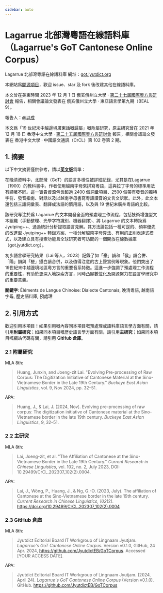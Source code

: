 ```yaml
---
sidebar: auto
---
```


# Lagarrue 北部灣粵語在線語料庫（Lagarrue's GoT Cantonese Online Corpus）

Lagarrue 北部灣粵語在線語料庫 網址：[got.jyutdict.org](https://got.jyutdict.org/)

本網站爲[開源項目](https://github.com/JyutdictEB/GoTCorpus)，歡迎 issue、star 及 fork 後改建其他在線語料庫。

本文曾在美東時間 2023 年 12 月 1 日 俄亥俄州立大學 · [第二十七屆國際粵方言研討會](https://u.osu.edu/yue2023/) 報告，相關會議論文發表在 俄亥俄州立大學 · 東亞語言學第九期（BEAL 9）。

報告人：[@以成](https://www.zhihu.com/people/huang-jun-xin-74)

本文爲「19 世紀末中越邊境廣東話嘅歸屬」嘅附屬研究，原主研究曾在 2021 年 12 月 18 日 香港中文大學 · [第二十五屆國際粵方言研討會](https://www.cuhk.edu.hk/ics/clrc/yue25/index.html) 報告，相關會議論文發表在 香港中文大學 · 中國語文通訊（CrCL）第 102 卷第 2 期。

## 1. 摘要

以下中文摘要僅供參考，請以[**英文版**](/en/got/)爲準：

在晚清資料中，北部灣（GoT）的語言多樣性被詳細記錄，尤其是在Lagarrue（1900）的教科書中。作者使用越南字母來拼寫粵語，這與拉丁字母的標準用法有顯著不同。這一寶貴資源包含超過 2400 個詞彙項目、2500 個帶有發音的獨特字符、發音指南、對話以及以越南字母書寫粵語讀音的文言文訴狀。此外，此文本還包括三語詞彙表、翻譯成法語的慣用語，以及與 19 世紀末廣州粵語的比較。

該研究專注於爲 Lagarrue 的文本開發全面的預處理工作流程，包括技術增強型文本組織（手動整理、光學字符識別、機器翻譯）、將 Lagarrue 的文本轉換爲 Jyutping++、通過統計分析提取語言見解。其方法論包括一種可逆的、頻率優先的改進型 Jyutping++ 轉錄方案、一種分解越南字母算法、有用的正則表達式模式，以及建立具有搜索功能且全球研究者可訪問的一個開放在線數據庫（got.jyutdict.org）。

初步語言學研究結果（Lai 等人，2023）記錄了如「豪」韻和「侯」韻合併、「陽」韻與「梗」攝白讀合併，以及值得注意的古上聲實例等現象。他們突出了19世紀末中越邊境地區粵方言的重要音系特徵。這進一步強調了預處理工作流程的重要性，有助於更深入地探索方言，同時凸顯數位化及開源努力在語言學研究中的重要意義。

**關鍵字**: Éléments de Langue Chinoise: Dialecte Cantonais, 晚清粵語, 越南語字母, 歷史語料庫, 預處理

## 2. 引用方式

歡迎引用本項目！如果引用嘅內容同本項目嘅預處理或語料庫語言學方面有關，請引用**附屬研究**；如果同本項目嘅歷史語言學方面有關，請引用**主研究**；如果同本項目嘅網站代碼有關，請引用 **GitHub 倉庫**。

### 2.1 附屬研究

MLA 8th:

> Huang, Junxin, and Joeng-zit Lai. "Evolving Pre-processing of Raw Corpus: The Digitization Initiative of Cantonese Material at the Sino-Vietnamese Border in the Late 19th Century." *Buckeye East Asian Linguistics*, vol. 9, Nov 2024, pp. 32–51.

APA:

> Huang, J., & Lai, J. (2024, Nov). Evolving pre-processing of raw corpus: The digitization initiative of Cantonese material at the Sino-Vietnamese border in the late 19th century. *Buckeye East Asian Linguistics*, 9, 32–51.

### 2.2 主研究

MLA 8th:

> Lai, Joeng-zit, et al. "The Affiliation of Cantonese at the Sino-Vietnamese Border in the Late 19th Century." *Current Research in Chinese Linguistics*, vol. 102, no. 2, July 2023, DOI: 10.29499/CrCL.202307_102(2).0004.

APA:

> Lai, J., Wòng, P., Huang, J., & Ng, G.-O. (2023, July). The affiliation of Cantonese at the Sino-Vietnamese border in the late 19th century. *Current Research in Chinese Linguistics, 102*(2). https://doi.org/10.29499/CrCL.202307_102(2).0004

### 2.3 GitHub 倉庫

MLA 8th:

> Jyutdict Editorial Board IT Workgroup of Lingnaam Jyutjam. *Lagarrue's GoT Cantonese Online Corpus*. Version v0.1.0, GitHub, 24 Apr. 2024, https://github.com/JyutdictEB/GoTCorpus. Accessed [YOUR ACCESS DATE].

APA:

> Jyutdict Editorial Board IT Workgroup of Lingnaam Jyutjam. (2024, April 24). *Lagarrue's GoT Cantonese Online Corpus* (Version v0.1.0). GitHub. https://github.com/JyutdictEB/GoTCorpus
